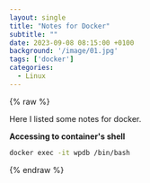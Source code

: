 ```yaml
---
layout: single
title: "Notes for Docker"
subtitle: ""
date: 2023-09-08 08:15:00 +0100
background: '/image/01.jpg'
tags: ['docker']
categories:
  - Linux
---
```


{% raw %}

Here I listed some notes for docker.

**Accessing to container's shell**

````bash
docker exec -it wpdb /bin/bash
````


{% endraw %}